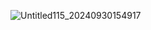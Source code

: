 


![Untitled115_20240930154917](https://github.com/user-attachments/assets/88b95f8d-4ce1-4079-8ffd-45426a867bdb)


    
